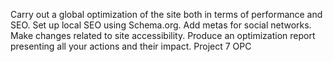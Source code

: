 Carry out a global optimization of the site both in terms of performance and SEO.
Set up local SEO using Schema.org.
Add metas for social networks.
Make changes related to site accessibility.
Produce an optimization report presenting all your actions and their impact.
Project 7 OPC
